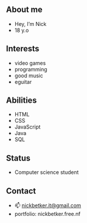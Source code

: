 ## About me
- Hey, I’m Nick
- 18 y.o

## Interests
- video games
- programming
- good music
- eguitar

## Abilities
- HTML
- CSS
- JavaScript
- Java
- SQL

## Status 
- Computer science student

## Contact
- 📫 nickbetker.it@gmail.com
- portfolio: nickbetker.free.nf
<!---
itsTrenzen/itsTrenzen is a ✨ special ✨ repository because its `README.md` (this file) appears on your GitHub profile.
You can click the Preview link to take a look at your changes.
--->
